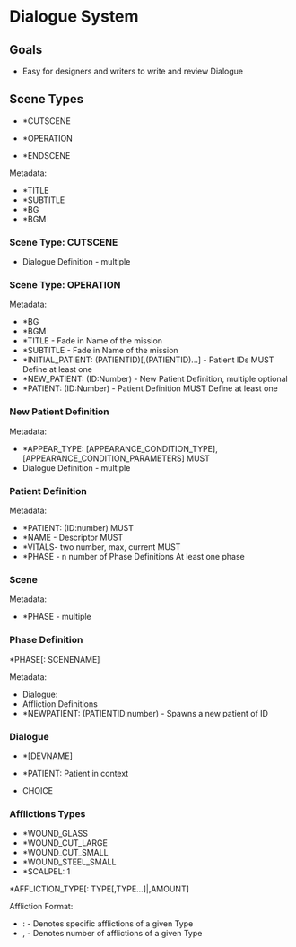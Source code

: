 # Dialogue System

## Goals
- Easy for designers and writers to write and review Dialogue

## Scene Types

- *CUTSCENE
- *OPERATION


- *ENDSCENE



Metadata:
- *TITLE
- *SUBTITLE
- *BG
- *BGM

### Scene Type: CUTSCENE

- Dialogue Definition - multiple

### Scene Type: OPERATION

Metadata:
- *BG
- *BGM
- *TITLE - Fade in Name of the mission
- *SUBTITLE - Fade in Name of the mission
- *INITIAL_PATIENT: (PATIENTID)[,(PATIENTID)...] - Patient IDs
    MUST Define at least one
- *NEW_PATIENT: (ID:Number) - New Patient Definition, multiple
    optional
- *PATIENT: (ID:Number) - Patient Definition
    MUST Define at least one


### New Patient Definition

Metadata:
- *APPEAR_TYPE: [APPEARANCE_CONDITION_TYPE], [APPEARANCE_CONDITION_PARAMETERS]
    MUST
- Dialogue Definition - multiple

### Patient Definition

Metadata:
- *PATIENT: (ID:number)
    MUST
- *NAME - Descriptor
    MUST
- *VITALS- two number, max, current
    MUST
- *PHASE - n number of Phase Definitions
    At least one phase



### Scene 
Metadata:
- *PHASE - multiple

### Phase Definition
*PHASE[: SCENENAME]

Metadata:
- Dialogue:
- Affliction Definitions
- *NEWPATIENT: (PATIENTID:number) - Spawns a new patient of ID


### Dialogue

- *[DEVNAME]
- *PATIENT: Patient in context

- CHOICE

### Afflictions Types

- *WOUND_GLASS
- *WOUND_CUT_LARGE
- *WOUND_CUT_SMALL
- *WOUND_STEEL_SMALL
- *SCALPEL: 1

*AFFLICTION_TYPE[: TYPE[,TYPE...]|,AMOUNT]

Affliction Format:
- : - Denotes specific afflictions of a given Type
- , - Denotes number of afflictions of a given Type





